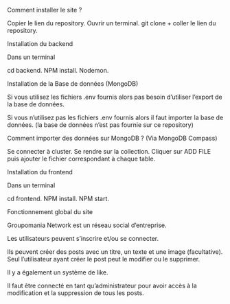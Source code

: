 Comment installer le site ?

Copier le lien du repository.
Ouvrir un terminal.
    git clone + coller le lien du repository.


Installation du backend

Dans un terminal 

cd backend.
NPM install.
Nodemon.


Installation de la Base de données (MongoDB)

Si vous utilisez les fichiers .env fournis alors pas besoin d’utiliser l’export de la base de données.

Si vous n’utilisez pas les fichiers .env fournis alors il faut importer la base de données.
(la base de données n’est pas fournie sur ce repository)

Comment importer des données sur MongoDB ? (Via MongoDB Compass)

Se connecter à cluster.
Se rendre sur la collection.
Cliquer sur ADD FILE puis ajouter le fichier correspondant à chaque table.


Installation du frontend

Dans un terminal

cd frontend.
NPM install.
NPM start.


Fonctionnement global du site

Groupomania Network est un réseau social d’entreprise.

Les utilisateurs peuvent s’inscrire et/ou se connecter. 

Ils peuvent créer des posts avec un titre, un texte et une image (facultative). Seul l’utilisateur ayant créer le post peut le modifier ou le supprimer.

Il y a également un système de like.

Il faut être connecté en tant qu’administrateur pour avoir accès à la modification et la suppression de tous les posts.
